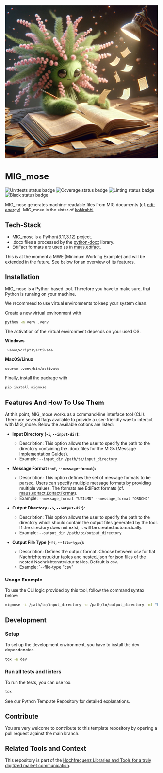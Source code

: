 ![migmose-logo](migmose-logo.jpeg)

# MIG_mose

![Unittests status badge](https://github.com/Hochfrequenz/migmose/workflows/Unittests/badge.svg)
![Coverage status badge](https://github.com/Hochfrequenz/migmose/workflows/Coverage/badge.svg)
![Linting status badge](https://github.com/Hochfrequenz/migmose/workflows/Linting/badge.svg)
![Black status badge](https://github.com/Hochfrequenz/migmose/workflows/Formatting/badge.svg)

MIG_mose generates machine-readable files from MIG documents (cf. [edi-energy](https://www.edi-energy.de/index.php?id=38)).
MIG_mose is the sister of [kohlrahbi](https://github.com/Hochfrequenz/kohlrahbi).

## Tech-Stack
- MIG_mose is a Python(3.11,3.12) project.
- .docx files a processed by the [python-docx](https://python-docx.readthedocs.io/en/latest/) library.
- EdiFact formats are used as in [maus.edifact](https://github.com/Hochfrequenz/mig_ahb_utility_stack/blob/main/src/maus/edifact.py).

This is at the moment a MWE (Minimum Working Example) and will be extended in the future.
See below for an overview of its features.

## Installation
MIG_mose is a Python based tool.
Therefore you have to make sure, that Python is running on your machine.

We recommend to use virtual environments to keep your system clean.

Create a new virtual environment with
```bash
python -m venv .venv
```

The activation of the virtual environment depends on your used OS.

**Windows**
```
.venv\Scripts\activate
```
**MacOS/Linux**
```
source .venv/bin/activate
```
Finally, install the package with

```bash
pip install migmose
```
## Features And How To Use Them

At this point, MIG_mose works as a command-line interface tool (CLI).
There are several flags available to provide a user-friendly way to interact with MIG_mose.
Below the available options are listed:

- **Input Directory (`-i`, `--input-dir`):**
    - Description: This option allows the user to specify the path to the directory containing the .docx files for the MIGs (Message Implementation Guides).
    - Example: `--input_dir /path/to/input_directory`

- **Message Format (`-mf`, `--message-format`):**
    - Description: This option defines the set of message formats to be parsed. Users can specify multiple message formats by providing multiple values. The formats are EdiFact formats (cf. [maus.edifact.EdifactFormat](https://github.com/Hochfrequenz/mig_ahb_utility_stack/blob/main/src/maus/edifact.py)).
    - Example: `--message_format "UTILMD" --message_format "ORDCHG"`

- **Output Directory (`-o`, `--output-dir`):**
    - Description: This option allows the user to specify the path to the directory which should contain the output files generated by the tool. If the directory does not exist, it will be created automatically.
    - Example: `--output_dir /path/to/output_directory`
- **Output File Type (`-ft`, `--file-type`):**
    - Description: Defines the output format. Choose between csv for flat Nachrichtenstruktur tables and nested_json for json files of the nested Nachrichtenstruktur tables. Default is csv.
    - Example: `--file-type "csv"
### Usage Example

To use the CLI logic provided by this tool, follow the command syntax below:

```bash
migmose -i /path/to/input_directory -o /path/to/output_directory -mf "UTILMD" -mf "ORDCHG" -ft "csv"
```

## Development

### Setup

To set up the development environment, you have to install the dev dependencies.

```bash
tox -e dev
```

### Run all tests and linters

To run the tests, you can use tox.

```bash
tox
```
See our [Python Template Repository](https://github.com/Hochfrequenz/python_template_repository#how-to-use-this-repository-on-your-machine) for detailed explanations.

## Contribute

You are very welcome to contribute to this template repository by opening a pull request against the main branch.

## Related Tools and Context

This repository is part of the [Hochfrequenz Libraries and Tools for a truly digitized market communication](https://github.com/Hochfrequenz/digital_market_communication/).

